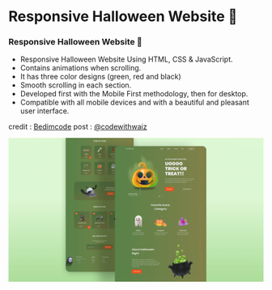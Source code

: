 # Responsive Halloween Website 🎃
### Responsive Halloween Website 🎃

- Responsive Halloween Website Using HTML, CSS & JavaScript.
- Contains animations when scrolling.
- It has three color designs (green, red and black)
- Smooth scrolling in each section.
- Developed first with the Mobile First methodology, then for desktop.
- Compatible with all mobile devices and with a beautiful and pleasant user interface.

credit : [Bedimcode](https://www.youtube.com/c/Bedimcode)
post : [@codewithwaiz]([https://naufalwaiz.github.io/halloween-theme-responsive/](https://instagram.com/codewithwaiz?igshid=MzMyNGUyNmU2YQ==)https://instagram.com/codewithwaiz?igshid=MzMyNGUyNmU2YQ==)

![halloween](/preview.png)
